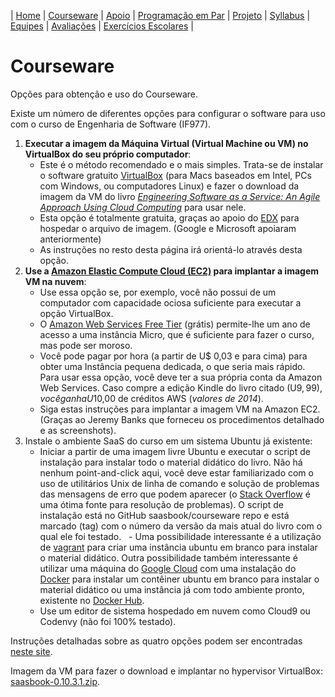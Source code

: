 | [Home](https://github.com/vinicius3w/if977) | [Courseware](/pages/courseware.md) | [Apoio](/pages/apoio.md) | [Programação em Par](/pages/pairprogramming.md) | [Projeto](/pages/projeto.md) | [Syllabus](/pages/syllabus.md) | [Equipes](/pages/equipes.md) | [Avaliações](/pages/avaliacoes.md) | [Exercícios Escolares](/pages/exerciciosescolares.md) |

# Courseware

Opções para obtenção e uso do Courseware.

Existe um número de diferentes opções para configurar o software para uso com o curso de Engenharia de Software (IF977).

1. **Executar a imagem da Máquina Virtual (Virtual Machine ou VM) no VirtualBox do seu próprio computador**:
    - Este é o método recomendado e o mais simples. Trata-se de instalar o software gratuito [VirtualBox](http://virtualbox.org/) (para Macs baseados em Intel, PCs com Windows, ou computadores Linux) e fazer o download da imagem da VM do livro [_Engineering Software as a Service: An Agile Approach Using Cloud Computing_](http://www.saasbook.info/) para usar nele.
    - Esta opção é totalmente gratuita, graças ao apoio do [EDX](http://edx.org/) para hospedar o arquivo de imagem. (Google e Microsoft apoiaram anteriormente)
    - As instruções no resto desta página irá orientá-lo através desta opção.
2. **Use a [Amazon Elastic Compute Cloud (EC2)](http://aws.amazon.com/ec2/) para implantar a imagem VM na nuvem**:
    - Use essa opção se, por exemplo, você não possui de um computador com capacidade ociosa suficiente para executar a opção VirtualBox.
    - O [Amazon Web Services Free Tier](http://aws.amazon.com/free) (grátis) permite-lhe um ano de acesso a uma instância Micro, que é suficiente para fazer o curso, mas pode ser moroso.
    - Você pode pagar por hora (a partir de U$ 0,03 e para cima) para obter uma Instância pequena dedicada, o que seria mais rápido. Para usar essa opção, você deve ter a sua própria conta da Amazon Web Services. Caso compre a edição Kindle do livro citado (U$9,99), você ganha U$10,00 de créditos AWS (_valores de 2014_).
    - Siga estas instruções para implantar a imagem VM na Amazon EC2. (Graças ao Jeremy Banks que forneceu os procedimentos detalhado e as screenshots).
3. Instale o ambiente SaaS do curso em um sistema Ubuntu já existente:
    - Iniciar a partir de uma imagem livre Ubuntu e executar o script de instalação para instalar todo o material didático do livro. Não há nenhum point-and-click aqui, você deve estar familiarizado com o uso de utilitários Unix de linha de comando e solução de problemas das mensagens de erro que podem aparecer (o [Stack Overflow](http://stackoverflow.com/) é uma ótima fonte para resolução de problemas). O script de instalação está no GitHub saasbook/courseware repo  e está marcado (tag) com o número da versão da mais atual do livro com o qual ele foi testado.
    - Uma possibilidade interessante é a utilização de [vagrant](http://www.vagrantup.com/) para criar uma instância ubuntu em branco para instalar o material didático. Outra possibilidade também interessante é utilizar uma máquina do [Google Cloud](https://cloud.google.com/) com uma instalação do [Docker](http://www.docker.com) para instalar um contêiner ubuntu em branco para instalar o material didático ou uma instância já com todo ambiente pronto, existente no [Docker Hub](https://hub.docker.com/).
    - Use um editor de sistema hospedado em nuvem como Cloud9 ou Codenvy (não foi 100% testado).

Instruções detalhadas sobre as quatro opções podem ser encontradas [neste site](http://www.saasbook.info/bookware-vm-instructions).

Imagem da VM para fazer o download e implantar no hypervisor VirtualBox: [saasbook-0.10.3.1.zip](http://dekr0bcnl4w2b.cloudfront.net/saasbook-0.10.3.1.zip).
